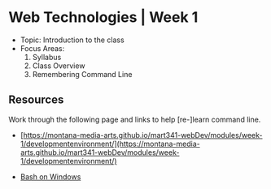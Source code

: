 # Web Technologies | Week 1

- Topic: Introduction to the class
- Focus Areas:
    1. Syllabus
    2. Class Overview
    3. Remembering Command Line

## Resources
Work through the following page and links to help [re-]learn command line.
- [https://montana-media-arts.github.io/mart341-webDev/modules/week-1/developmentenvironment/](https://montana-media-arts.github.io/mart341-webDev/modules/week-1/developmentenvironment/)

- [Bash on Windows](https://github.com/felixrieseberg/windows-development-environment)
